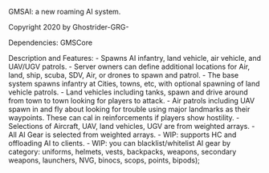 GMSAI: a new roaming AI system.

Copyright 2020 by Ghostrider-GRG-

Dependencies: GMSCore

Description and Features:
    - Spawns AI infantry, land vehicle, air vehicle, and UAV/UGV patrols. 
    - Server owners can define additional locations for Air, land, ship, scuba, SDV, Air, or drones to spawn and patrol.
    - The base system spawns infantry at Cities, towns, etc, with optional spawning of land vehicle patrols. 
    - Land vehicles including tanks, spawn and drive around from town to town looking for players to attack. 
    - Air patrols including UAV spawn in and fly about looking for trouble using major landmarks as their waypoints. These can cal in reinforcements if players show hostility. 
    - Selections of Aircraft, UAV, land vehicles, UGV are from weighted arrays.
    - All AI Gear is selected from weighted arrays.
    - WIP: supports HC and offloading AI to clients.
    - WIP: you can blacklist/whitelist AI gear by category: uniforms, helmets, vests, backpacks, weapons, secondary weapons, launchers, NVG, binocs, scops, points, bipods);







